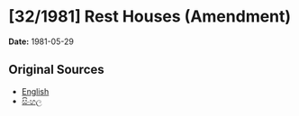 # [32/1981] Rest Houses (Amendment)

**Date:** 1981-05-29

## Original Sources

- [English](https://documents.gov.lk/view/acts/1981/5/32-1981_E.pdf)
- [සිංහල](https://documents.gov.lk/view/acts/1981/5/32-1981_S.pdf)
